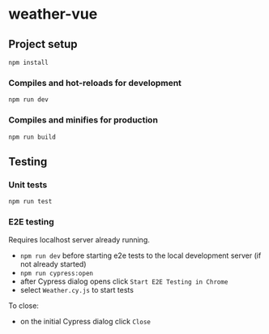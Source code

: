 # weather-vue

## Project setup
```
npm install
```

### Compiles and hot-reloads for development
```
npm run dev
```

### Compiles and minifies for production
```
npm run build
```

## Testing
### Unit tests
```
npm run test
```

### E2E testing
Requires localhost server already running. 
- `npm run dev` before starting e2e tests
to the local development server (if not already started)
- `npm run cypress:open`
- after Cypress dialog opens click `Start E2E Testing in Chrome`
- select `Weather.cy.js` to start tests

To close:
- on the initial Cypress dialog click `Close`